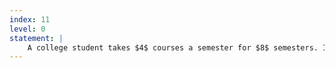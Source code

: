 ```yaml
---
index: 11
level: 0
statement: |
    A college student takes $4$ courses a semester for $8$ semesters. In each course she has a probability $1/2$ of getting an $A$. Assuming her grades in different courses are independent, what is the probability that she will  have at least one semester with all $A$’s?
---
```

